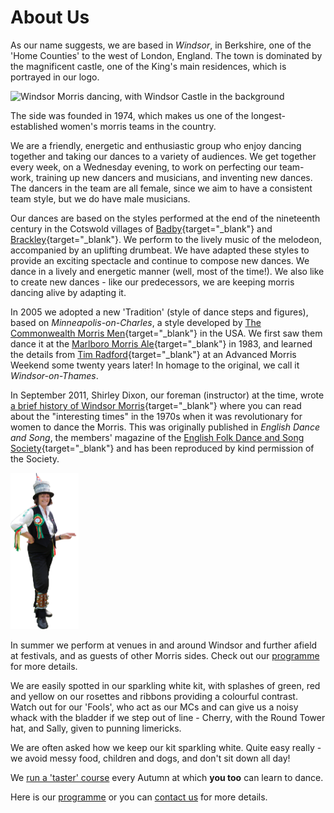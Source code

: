 <div id="google_translate_element"></div>

About Us
========

As our name suggests, we are based in _Windsor_, in Berkshire, one of the 'Home Counties' to the west of London, England. The town is dominated by the magnificent castle, one of the King's main residences, which is portrayed in our logo.

<img class="img-right" src="/img/banner.jpg" alt="Windsor Morris dancing, with Windsor Castle in the background" title="that's Windsor Castle in the background" />
 
The side was founded in 1974, which makes us one of the longest-established women's morris teams in the country.

We are a friendly, energetic and enthusiastic group who enjoy dancing together and taking our dances to a variety of audiences. We get together every week, on a Wednesday evening, to work on perfecting our team-work, training up new dancers and musicians, and inventing new dances. The dancers in the team are all female, since we aim to have a consistent team style, but we do have male musicians. 

Our dances are based on the styles performed at the end of the nineteenth century in the Cotswold villages of [Badby](http://badby.org.uk/){target="_blank"} and [Brackley](http://www.brackleynorthants-tc.gov.uk/){target="_blank"}. We perform to the lively music of the melodeon, accompanied by an uplifting drumbeat. We have adapted these styles to provide an exciting spectacle and continue to compose new dances. We dance in a lively and energetic manner (well, most of the time!). We also like to create new dances - like our predecessors, we are keeping morris dancing alive by adapting it.

In 2005 we adopted a new 'Tradition' (style of dance steps and figures), based on _Minneapolis-on-Charles_, a style developed by [The Commonwealth Morris Men](http://www.commonwealthmorris.org/){target="_blank"} in the USA. We first saw them dance it at the [Marlboro Morris Ale](https://www.facebook.com/MarlboroMorrisAle){target="_blank"} in 1983, and learned the details from [Tim Radford](http://www.timradford.com/tim.html){target="_blank"} at an Advanced Morris Weekend some twenty years later!  In homage to the original, we call it _Windsor-on-Thames_.

In September 2011, Shirley Dixon, our foreman (instructor) at the time, wrote [a brief history of Windsor Morris](/doc/EFDSSarticle.pdf){target="_blank"} where you can read about the "interesting times" in the 1970s when it was revolutionary for women to dance the Morris. This was originally published in _English Dance and Song_, the members' magazine of the [English Folk Dance and Song Society](http://www.efdss.org/support-us){target="_blank"} and has been reproduced by kind permission of the Society. 

<img class='float-left' src="/img/Cherry%20pointing.jpg" height="250" width='auto'></div>

In summer we perform at venues in and around Windsor and further afield at festivals, and as guests of other Morris sides. Check out our [programme](/) for more details.

We are easily spotted in our sparkling white kit, with splashes of green, red and yellow on our rosettes and ribbons providing a colourful contrast. Watch out for our 'Fools', who act as our MCs and can give us a noisy whack with the bladder if we step out of line - Cherry, with the Round Tower hat, and Sally, given to punning limericks.

We are often asked how we keep our kit sparkling white. Quite easy really - we avoid messy food, children and dogs, and don't sit down all day!

We [run a 'taster' course](/course/) every Autumn at which **you too** can learn to dance.

Here is our [programme](/) or you can [contact us](/contact-us/) for more details.


